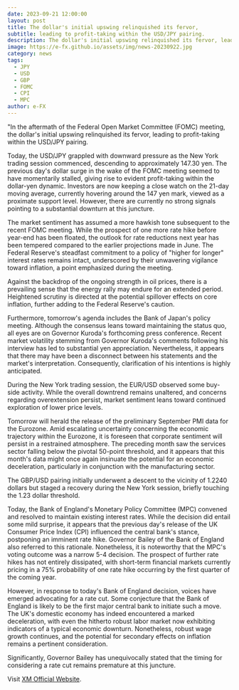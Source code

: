 ```yaml
---
date: 2023-09-21 12:00:00
layout: post
title: The dollar's initial upswing relinquished its fervor,
subtitle: leading to profit-taking within the USD/JPY pairing.
description: The dollar's initial upswing relinquished its fervor, leading to profit-taking within the USD/JPY pairing.
image: https://e-fx.github.io/assets/img/news-20230922.jpg
category: news
tags:
  - JPY
  - USD
  - GBP
  - FOMC
  - CPI
  - MPC
author: e-FX
---
```


"In the aftermath of the Federal Open Market Committee (FOMC) meeting, the dollar's initial upswing relinquished its fervor, leading to profit-taking within the USD/JPY pairing.

Today, the USD/JPY grappled with downward pressure as the New York trading session commenced, descending to approximately 147.30 yen. The previous day's dollar surge in the wake of the FOMC meeting seemed to have momentarily stalled, giving rise to evident profit-taking within the dollar-yen dynamic. Investors are now keeping a close watch on the 21-day moving average, currently hovering around the 147 yen mark, viewed as a proximate support level. However, there are currently no strong signals pointing to a substantial downturn at this juncture.

The market sentiment has assumed a more hawkish tone subsequent to the recent FOMC meeting. While the prospect of one more rate hike before year-end has been floated, the outlook for rate reductions next year has been tempered compared to the earlier projections made in June. The Federal Reserve's steadfast commitment to a policy of "higher for longer" interest rates remains intact, underscored by their unwavering vigilance toward inflation, a point emphasized during the meeting.

Against the backdrop of the ongoing strength in oil prices, there is a prevailing sense that the energy rally may endure for an extended period. Heightened scrutiny is directed at the potential spillover effects on core inflation, further adding to the Federal Reserve's caution.

Furthermore, tomorrow's agenda includes the Bank of Japan's policy meeting. Although the consensus leans toward maintaining the status quo, all eyes are on Governor Kuroda's forthcoming press conference. Recent market volatility stemming from Governor Kuroda's comments following his interview has led to substantial yen appreciation. Nevertheless, it appears that there may have been a disconnect between his statements and the market's interpretation. Consequently, clarification of his intentions is highly anticipated.

During the New York trading session, the EUR/USD observed some buy-side activity. While the overall downtrend remains unaltered, and concerns regarding overextension persist, market sentiment leans toward continued exploration of lower price levels.

Tomorrow will herald the release of the preliminary September PMI data for the Eurozone. Amid escalating uncertainty concerning the economic trajectory within the Eurozone, it is foreseen that corporate sentiment will persist in a restrained atmosphere. The preceding month saw the services sector falling below the pivotal 50-point threshold, and it appears that this month's data might once again insinuate the potential for an economic deceleration, particularly in conjunction with the manufacturing sector.

The GBP/USD pairing initially underwent a descent to the vicinity of 1.2240 dollars but staged a recovery during the New York session, briefly touching the 1.23 dollar threshold.

Today, the Bank of England's Monetary Policy Committee (MPC) convened and resolved to maintain existing interest rates. While the decision did entail some mild surprise, it appears that the previous day's release of the UK Consumer Price Index (CPI) influenced the central bank's stance, postponing an imminent rate hike. Governor Bailey of the Bank of England also referred to this rationale. Nonetheless, it is noteworthy that the MPC's voting outcome was a narrow 5-4 decision. The prospect of further rate hikes has not entirely dissipated, with short-term financial markets currently pricing in a 75% probability of one rate hike occurring by the first quarter of the coming year.

However, in response to today's Bank of England decision, voices have emerged advocating for a rate cut. Some conjecture that the Bank of England is likely to be the first major central bank to initiate such a move. The UK's domestic economy has indeed encountered a marked deceleration, with even the hitherto robust labor market now exhibiting indicators of a typical economic downturn. Nonetheless, robust wage growth continues, and the potential for secondary effects on inflation remains a pertinent consideration.

Significantly, Governor Bailey has unequivocally stated that the timing for considering a rate cut remains premature at this juncture.

Visit [XM Official Website](https://clicks.pipaffiliates.com/c?c=550036&l=en&p=0).